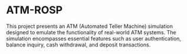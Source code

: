 # ATM-ROSP

This project presents an ATM (Automated Teller Machine) simulation designed to emulate the functionality of real-world ATM systems. The simulation encompasses essential features such as user authentication, balance inquiry, cash withdrawal, and deposit transactions.
